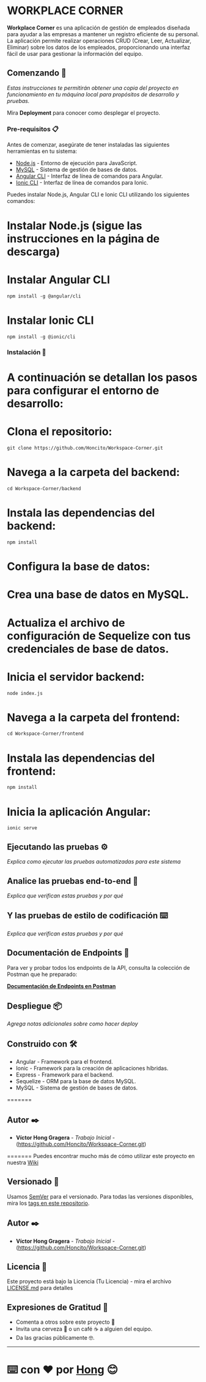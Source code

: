# WORKPLACE CORNER

**Workplace Corner** es una aplicación de gestión de empleados diseñada para ayudar a las empresas a mantener un registro eficiente de su personal. La aplicación permite realizar operaciones CRUD (Crear, Leer, Actualizar, Eliminar) sobre los datos de los empleados, proporcionando una interfaz fácil de usar para gestionar la información del equipo.

## Comenzando 🚀

_Estas instrucciones te permitirán obtener una copia del proyecto en funcionamiento en tu máquina local para propósitos de desarrollo y pruebas._

Mira **Deployment** para conocer como desplegar el proyecto.

### Pre-requisitos 📋

Antes de comenzar, asegúrate de tener instaladas las siguientes herramientas en tu sistema:

- [Node.js](https://nodejs.org/en/download/) - Entorno de ejecución para JavaScript.
- [MySQL](https://www.mysql.com/downloads/) - Sistema de gestión de bases de datos.
- [Angular CLI](https://angular.io/cli) - Interfaz de línea de comandos para Angular.
- [Ionic CLI](https://ionicframework.com/docs/cli) - Interfaz de línea de comandos para Ionic.

Puedes instalar Node.js, Angular CLI e Ionic CLI utilizando los siguientes comandos:

# Instalar Node.js (sigue las instrucciones en la página de descarga)
# Instalar Angular CLI
```
npm install -g @angular/cli
```
# Instalar Ionic CLI
```
npm install -g @ionic/cli
```
### Instalación 🔧

# A continuación se detallan los pasos para configurar el entorno de desarrollo:

# Clona el repositorio:
```
git clone https://github.com/Honcito/Workspace-Corner.git
```

# Navega a la carpeta del backend:
```
cd Workspace-Corner/backend
```

# Instala las dependencias del backend:
```
npm install
```

# Configura la base de datos:
# Crea una base de datos en MySQL.
# Actualiza el archivo de configuración de Sequelize con tus credenciales de base de datos.

# Inicia el servidor backend:
```
node index.js
```
# Navega a la carpeta del frontend:
```
cd Workspace-Corner/frontend
```

# Instala las dependencias del frontend:
```
npm install
```

# Inicia la aplicación Angular:
```
ionic serve
```

## Ejecutando las pruebas ⚙️

_Explica como ejecutar las pruebas automatizadas para este sistema_

## Analice las pruebas end-to-end 🔩

_Explica que verifican estas pruebas y por qué_


## Y las pruebas de estilo de codificación ⌨️

_Explica que verifican estas pruebas y por qué_


## Documentación de Endpoints 📑
Para ver y probar todos los endpoints de la API, consulta la colección de Postman que he preparado:

**[Documentación de Endpoints en Postman](https://hong66-2174.postman.co/workspace/Hong-Workspace~d4640038-b02c-48e4-bb4a-c5367c4d2073/collection/33378802-b8c3bc66-b0ca-4810-8113-5ff011619e71?action=share&creator=33378802)**



## Despliegue 📦

_Agrega notas adicionales sobre como hacer deploy_

## Construido con 🛠️

* Angular - Framework para el frontend.
* Ionic - Framework para la creación de aplicaciones híbridas.
* Express - Framework para el backend.
* Sequelize - ORM para la base de datos MySQL.
* MySQL - Sistema de gestión de bases de datos.

=======


## Autor ✒️


* **Víctor Hong Gragera** - *Trabajo Inicial* - (https://github.com/Honcito/Workspace-Corner.git)

=======
Puedes encontrar mucho más de cómo utilizar este proyecto en nuestra [Wiki](https://github.com/tu/proyecto/wiki)

## Versionado 📌

Usamos [SemVer](http://semver.org/) para el versionado. Para todas las versiones disponibles, mira los [tags en este repositorio](https://github.com/tu/proyecto/tags).

## Autor ✒️


* **Víctor Hong Gragera** - *Trabajo Inicial* - (https://github.com/Honcito/Workspace-Corner.git)


## Licencia 📄

Este proyecto está bajo la Licencia (Tu Licencia) - mira el archivo [LICENSE.md](LICENSE.md) para detalles

## Expresiones de Gratitud 🎁

* Comenta a otros sobre este proyecto 📢
* Invita una cerveza 🍺 o un café ☕ a alguien del equipo. 
* Da las gracias públicamente 🤓.


---

⌨️ con ❤️ por [Hong]([https://github.com/Honcito]) 😊
=======


